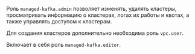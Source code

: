 Роль `managed-kafka.admin` позволяет изменять, удалять кластеры, просматривать информацию о кластерах, логах их работы и квотах, а также управлять доступом к кластерам.

Для создания кластеров дополнительно необходима роль `vpc.user`.

Включает в себя роль `managed-kafka.editor`.
